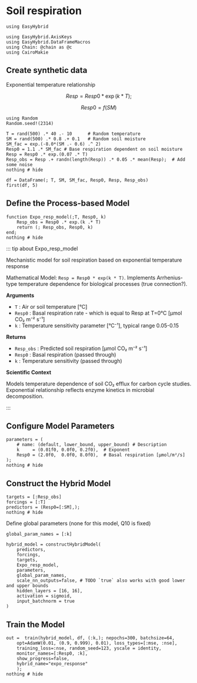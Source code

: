 
# Soil respiration

```@example expo
using EasyHybrid
```
```@example expo
using EasyHybrid.AxisKeys
using EasyHybrid.DataFrameMacros
using Chain: @chain as @c
using CairoMakie
```

## Create synthetic data

Exponential temperature relationship

```math
Resp = Resp0 * \exp{(k*T)};
```

```math
Resp0 = f(SM)
```

```@example expo
using Random
Random.seed!(2314)

T = rand(500) .* 40 .- 10      # Random temperature
SM = rand(500) .* 0.8 .+ 0.1   # Random soil moisture
SM_fac = exp.(-8.0*(SM .- 0.6) .^ 2)
Resp0 = 1.1 .* SM_fac # Base respiration dependent on soil moisture
Resp = Resp0 .* exp.(0.07 .* T)
Resp_obs = Resp .+ randn(length(Resp)) .* 0.05 .* mean(Resp);  # Add some noise
nothing # hide
```

```@example expo
df = DataFrame(; T, SM, SM_fac, Resp0, Resp, Resp_obs)
first(df, 5)
```

## Define the Process-based Model

```@example expo
function Expo_resp_model(;T, Resp0, k)
    Resp_obs = Resp0 .* exp.(k .* T)
    return (; Resp_obs, Resp0, k)
end;
nothing # hide
```

:::  tip about Expo_resp_model

Mechanistic model for soil respiration based on exponential temperature response

Mathematical Model: `Resp = Resp0 * exp(k * T)`. Implements Arrhenius-type temperature dependence for biological processes (true connection?).

**Arguments**

- `T` : Air or soil temperature [°C]
- `Resp0` : Basal respiration rate - which is equal to Resp at T=0°C [μmol CO₂ m⁻² s⁻¹]
- `k` : Temperature sensitivity parameter [°C⁻¹], typical range 0.05-0.15

**Returns**

- `Resp_obs` : Predicted soil respiration [μmol CO₂ m⁻² s⁻¹]
- `Resp0` : Basal respiration (passed through)
- `k` : Temperature sensitivity (passed through)

**Scientific Context**

Models temperature dependence of soil CO₂ efflux for carbon cycle studies.
Exponential relationship reflects enzyme kinetics in microbial decomposition.

:::

## Configure Model Parameters

```@example expo
parameters = (
    # name: (default, lower_bound, upper_bound) # Description
    k     = (0.01f0, 0.0f0, 0.2f0),  # Exponent
    Resp0 = (2.0f0,  0.0f0, 8.0f0),  # Basal respiration [μmol/m²/s]
);
nothing # hide
```

## Construct the Hybrid Model

```@example expo
targets = [:Resp_obs]
forcings = [:T]
predictors = (Resp0=[:SM],);
nothing # hide
```
 
Define global parameters (none for this model, Q10 is fixed)

```@example expo
global_param_names = [:k]
```

```@example expo
hybrid_model = constructHybridModel(
    predictors,
    forcings,
    targets,
    Expo_resp_model,
    parameters,
    global_param_names,
    scale_nn_outputs=false, # TODO `true` also works with good lower and upper bounds
    hidden_layers = [16, 16],
    activation = sigmoid,
    input_batchnorm = true
)
```

## Train the Model

```@example expo
out =  train(hybrid_model, df, (:k,); nepochs=300, batchsize=64,
    opt=AdamW(0.01, (0.9, 0.999), 0.01), loss_types=[:mse, :nse],
    training_loss=:nse, random_seed=123, yscale = identity,
    monitor_names=[:Resp0, :k],
    show_progress=false,
    hybrid_name="expo_response"
    );
nothing # hide
```
